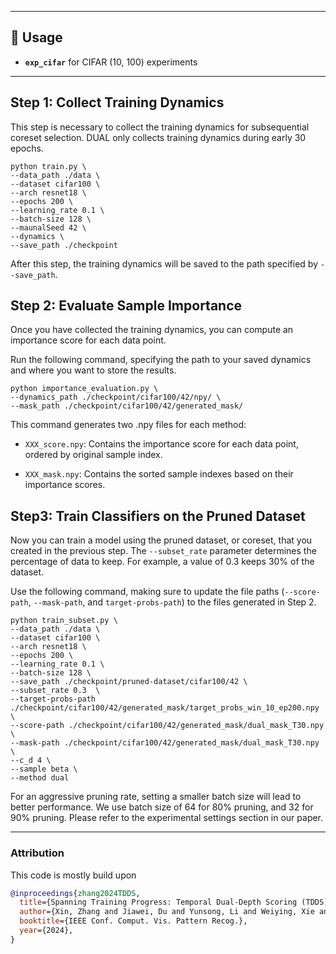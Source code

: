 
---
## 🚀 Usage  
- **`exp_cifar`** for CIFAR (10, 100) experiments  

---
## Step 1: Collect Training Dynamics

This step is necessary to collect the training dynamics for subsequential coreset selection. DUAL only collects training dynamics during early 30 epochs.

```
python train.py \
--data_path ./data \
--dataset cifar100 \
--arch resnet18 \
--epochs 200 \
--learning_rate 0.1 \
--batch-size 128 \
--maunalSeed 42 \
--dynamics \
--save_path ./checkpoint
```

After this step, the training dynamics will be saved to the path specified by `--save_path`.


## Step 2: Evaluate Sample Importance

Once you have collected the training dynamics, you can compute an importance score for each data point. 

Run the following command, specifying the path to your saved dynamics and where you want to store the results.

```
python importance_evaluation.py \
--dynamics_path ./checkpoint/cifar100/42/npy/ \
--mask_path ./checkpoint/cifar100/42/generated_mask/
```
This command generates two .npy files for each method:

- `XXX_score.npy`: Contains the importance score for each data point, ordered by original sample index.

- `XXX_mask.npy`: Contains the sorted sample indexes based on their importance scores.




## Step3: Train Classifiers on the Pruned Dataset

Now you can train a model using the pruned dataset, or coreset, that you created in the previous step. The `--subset_rate` parameter determines the percentage of data to keep. For example, a value of 0.3 keeps 30% of the dataset.

Use the following command, making sure to update the file paths (`--score-path`, `--mask-path`, and `target-probs-path`) to the files generated in Step 2.

```
python train_subset.py \
--data_path ./data \
--dataset cifar100 \
--arch resnet18 \
--epochs 200 \
--learning_rate 0.1 \
--batch-size 128 \
--save_path ./checkpoint/pruned-dataset/cifar100/42 \
--subset_rate 0.3  \
--target-probs-path ./checkpoint/cifar100/42/generated_mask/target_probs_win_10_ep200.npy \
--score-path ./checkpoint/cifar100/42/generated_mask/dual_mask_T30.npy \
--mask-path ./checkpoint/cifar100/42/generated_mask/dual_mask_T30.npy \
--c_d 4 \
--sample beta \
--method dual
```


For an aggressive pruning rate, setting a smaller batch size will lead to better performance. We use batch size of 64 for 80% pruning, and 32 for 90% pruning. Please refer to the experimental settings section in our paper.




---
### Attribution

This code is mostly build upon 
```bibtex
@inproceedings{zhang2024TDDS,
  title={Spanning Training Progress: Temporal Dual-Depth Scoring (TDDS) for Enhanced Dataset Pruning},
  author={Xin, Zhang and Jiawei, Du and Yunsong, Li and Weiying, Xie and Joey Tianyi Zhou},
  booktitle={IEEE Conf. Comput. Vis. Pattern Recog.},
  year={2024},
}
```
